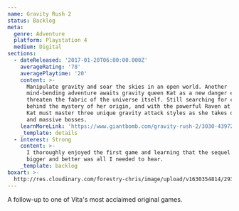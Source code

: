 ```yaml
---
name: Gravity Rush 2
status: Backlog
meta:
  genre: Adventure
  platform: Playstation 4
  medium: Digital
sections:
  - dateReleased: '2017-01-20T06:00:00.000Z'
    averageRating: '78'
    averagePlaytime: '20'
    content: >-
      Manipulate gravity and soar the skies in an open world. Another
      mind-bending adventure awaits gravity queen Kat as a new danger emerges to
      threaten the fabric of the universe itself. Still searching for clues
      behind the mystery of her origin, and with the powerful Raven at her side,
      Kat must master three unique gravity attack styles as she takes on enemies
      and massive bosses.
    learnMoreLink: 'https://www.giantbomb.com/gravity-rush-2/3030-43972/'
    _template: details
  - interest: Strong
    content: >-
      I thoroughly enjoyed the first game and learning that the sequel was
      bigger and better was all I needed to hear.
    _template: backlog
boxart: >-
  http://res.cloudinary.com/forestry-chris/image/upload/v1630354814/2931623-gravity_rush_2_v8_lghh7r.jpg
---
```

A follow-up to one of Vita's most acclaimed original games.
